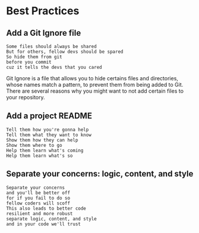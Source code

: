 # Best Practices


## Add a Git Ignore file

```
Some files should always be shared
But for others, fellow devs should be spared
So hide them from git
before you commit
cuz it tells the devs that you cared
```

Git Ignore is a file that allows you to hide certains files and directories,
whose names match a pattern, to prevent them from being added to Git. There are
several reasons why you might want to not add certain files to your repository.

## Add a project README

```
Tell them how you're gonna help
Tell them what they want to know
Show them how they can help
Show them where to go
Help them learn what's coming
Help them learn what's so
```

## Separate your concerns: logic, content, and style

```
Separate your concerns
and you'll be better off
for if you fail to do so
fellow coders will scoff
This also leads to better code
resilient and more robust
separate logic, content, and style
and in your code we'll trust
```

